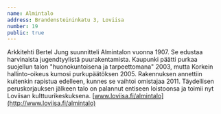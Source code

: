 ```yaml
---
name: Almintalo
address: Brandensteininkatu 3, Loviisa
number: 19
public: true
---
```

Arkkitehti Bertel Jung suunnitteli Almintalon vuonna 1907. Se edustaa harvinaista jugendtyylistä puurakentamista. Kaupunki päätti purkaa suojellun talon "huonokuntoisena ja tarpeettomana" 2003, mutta Korkein hallinto-oikeus kumosi purkupäätöksen 2005. Rakennuksen annettiin kuitenkin rapistua edelleen, kunnes se vaihtoi omistajaa 2011. Täydellisen peruskorjauksen jälkeen talo on palannut entiseen loistoonsa ja toimii nyt Loviisan kulttuurikeskuksena. [www.loviisa.fi/almintalo](http://www.loviisa.fi/almintalo)
